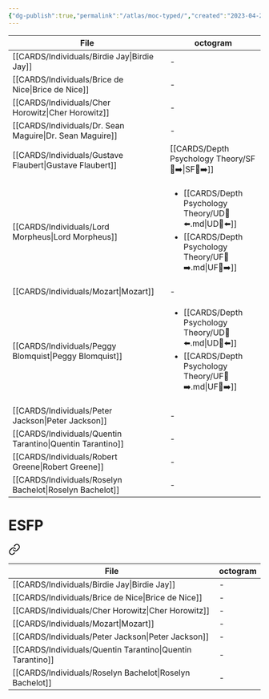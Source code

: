 ```yaml
---
{"dg-publish":true,"permalink":"/atlas/moc-typed/","created":"2023-04-29T12:12:22.894+02:00","updated":"2023-04-29T13:39:26.743+02:00"}
---
```



| File                                                          | octogram                                                                                                                            |
| ------------------------------------------------------------- | ----------------------------------------------------------------------------------------------------------------------------------- |
| [[CARDS/Individuals/Birdie Jay\|Birdie Jay]]               | \-                                                                                                                                  |
| [[CARDS/Individuals/Brice de Nice\|Brice de Nice]]         | \-                                                                                                                                  |
| [[CARDS/Individuals/Cher Horowitz\|Cher Horowitz]]         | \-                                                                                                                                  |
| [[CARDS/Individuals/Dr. Sean Maguire\|Dr. Sean Maguire]]   | \-                                                                                                                                  |
| [[CARDS/Individuals/Gustave Flaubert\|Gustave Flaubert]]   | [[CARDS/Depth Psychology Theory/SF🤸➡️\|SF🤸➡️]]                                                                                 |
| [[CARDS/Individuals/Lord Morpheus\|Lord Morpheus]]         | <ul><li>[[CARDS/Depth Psychology Theory/UD👤⬅️.md\\|UD👤⬅️]]</li><li>[[CARDS/Depth Psychology Theory/UF👤➡️.md\\|UF👤➡️]]</li></ul> |
| [[CARDS/Individuals/Mozart\|Mozart]]                       | \-                                                                                                                                  |
| [[CARDS/Individuals/Peggy Blomquist\|Peggy Blomquist]]     | <ul><li>[[CARDS/Depth Psychology Theory/UD👤⬅️.md\\|UD👤⬅️]]</li><li>[[CARDS/Depth Psychology Theory/UF👤➡️.md\\|UF👤➡️]]</li></ul> |
| [[CARDS/Individuals/Peter Jackson\|Peter Jackson]]         | \-                                                                                                                                  |
| [[CARDS/Individuals/Quentin Tarantino\|Quentin Tarantino]] | \-                                                                                                                                  |
| [[CARDS/Individuals/Robert Greene\|Robert Greene]]         | \-                                                                                                                                  |
| [[CARDS/Individuals/Roselyn Bachelot\|Roselyn Bachelot]]   | \-                                                                                                                                  |

# ESFP
> 
<div class="transclusion internal-embed is-loaded"><a class="markdown-embed-link" href="/cards/individuals/esfp/#995654" aria-label="Open link"><svg xmlns="http://www.w3.org/2000/svg" width="24" height="24" viewBox="0 0 24 24" fill="none" stroke="currentColor" stroke-width="2" stroke-linecap="round" stroke-linejoin="round" class="svg-icon lucide-link"><path d="M10 13a5 5 0 0 0 7.54.54l3-3a5 5 0 0 0-7.07-7.07l-1.72 1.71"></path><path d="M14 11a5 5 0 0 0-7.54-.54l-3 3a5 5 0 0 0 7.07 7.07l1.71-1.71"></path></svg></a><div class="markdown-embed">



| File                                                          | octogram |
| ------------------------------------------------------------- | -------- |
| [[CARDS/Individuals/Birdie Jay\|Birdie Jay]]               | \-       |
| [[CARDS/Individuals/Brice de Nice\|Brice de Nice]]         | \-       |
| [[CARDS/Individuals/Cher Horowitz\|Cher Horowitz]]         | \-       |
| [[CARDS/Individuals/Mozart\|Mozart]]                       | \-       |
| [[CARDS/Individuals/Peter Jackson\|Peter Jackson]]         | \-       |
| [[CARDS/Individuals/Quentin Tarantino\|Quentin Tarantino]] | \-       |
| [[CARDS/Individuals/Roselyn Bachelot\|Roselyn Bachelot]]   | \-       |


</div></div>
 


<script src="https://utteranc.es/client.js"  
        repo="Heart4sides/Comment_Section"
        issue-term="pathname"
        theme="github-dark-orange"
        crossorigin="anonymous"
        async> 
</script>